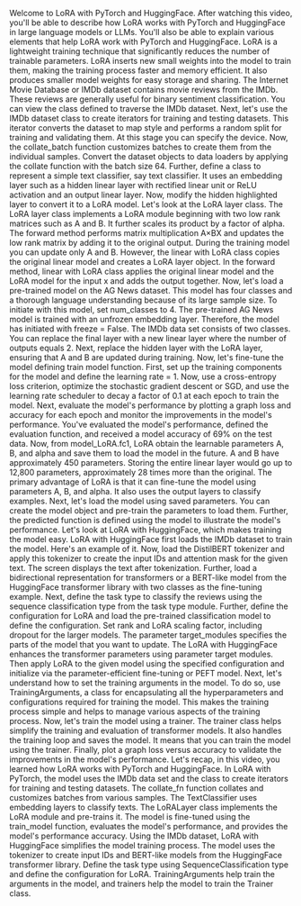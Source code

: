 Welcome to LoRA with PyTorch and HuggingFace. After watching this video, you'll be able to describe how LoRA works with PyTorch and HuggingFace in large language models or LLMs. You'll also be able to explain various elements that help LoRA work with PyTorch and HuggingFace. LoRA is a lightweight training technique that significantly reduces the number of trainable parameters. LoRA inserts new small weights into the model to train them, making the training process faster and memory efficient. It also produces smaller model weights for easy storage and sharing. The Internet Movie Database or IMDb dataset contains movie reviews from the IMDb. These reviews are generally useful for binary sentiment classification. You can view the class defined to traverse the IMDb dataset. Next, let's use the IMDb dataset class to create iterators for training and testing datasets. This iterator converts the dataset to map style and performs a random split for training and validating them. At this stage you can specify the device. Now, the collate_batch function customizes batches to create them from the individual samples. Convert the dataset objects to data loaders by applying the collate function with the batch size 64. Further, define a class to represent a simple text classifier, say text classifier. It uses an embedding layer such as a hidden linear layer with rectified linear unit or ReLU activation and an output linear layer. Now, modify the hidden highlighted layer to convert it to a LoRA model. Let's look at the LoRA layer class. The LoRA layer class implements a LoRA module beginning with two low rank matrices such as A and B. It further scales its product by a factor of alpha. The forward method performs matrix multiplication A×BX and updates the low rank matrix by adding it to the original output. During the training model you can update only A and B. However, the linear with LoRA class copies the original linear model and creates a LoRA layer object. In the forward method, linear with LoRA class applies the original linear model and the LoRA model for the input x and adds the output together. Now, let's load a pre-trained model on the AG News dataset. This model has four classes and a thorough language understanding because of its large sample size. To initiate with this model, set num_classes to 4. The pre-trained AG News model is trained with an unfrozen embedding layer. Therefore, the model has initiated with freeze = False. The IMDb data set consists of two classes. You can replace the final layer with a new linear layer where the number of outputs equals 2. Next, replace the hidden layer with the LoRA layer, ensuring that A and B are updated during training. Now, let's fine-tune the model defining train model function. First, set up the training components for the model and define the learning rate = 1. Now, use a cross-entropy loss criterion, optimize the stochastic gradient descent or SGD, and use the learning rate scheduler to decay a factor of 0.1 at each epoch to train the model. Next, evaluate the model's performance by plotting a graph loss and accuracy for each epoch and monitor the improvements in the model's performance. You've evaluated the model's performance, defined the evaluation function, and received a model accuracy of 69% on the test data. Now, from model_LoRA.fc1, LoRA obtain the learnable parameters A, B, and alpha and save them to load the model in the future. A and B have approximately 450 parameters. Storing the entire linear layer would go up to 12,800 parameters, approximately 28 times more than the original. The primary advantage of LoRA is that it can fine-tune the model using parameters A, B, and alpha. It also uses the output layers to classify examples. Next, let's load the model using saved parameters. You can create the model object and pre-train the parameters to load them. Further, the predicted function is defined using the model to illustrate the model's performance. Let's look at LoRA with HuggingFace, which makes training the model easy. LoRA with HuggingFace first loads the IMDb dataset to train the model. Here's an example of it. Now, load the DistilBERT tokenizer and apply this tokenizer to create the input IDs and attention mask for the given text. The screen displays the text after tokenization. Further, load a bidirectional representation for transformers or a BERT-like model from the HuggingFace transformer library with two classes as the fine-tuning example. Next, define the task type to classify the reviews using the sequence classification type from the task type module. Further, define the configuration for LoRA and load the pre-trained classification model to define the configuration. Set rank and LoRA scaling factor, including dropout for the larger models. The parameter target_modules specifies the parts of the model that you want to update. The LoRA with HuggingFace enhances the transformer parameters using parameter target modules. Then apply LoRA to the given model using the specified configuration and initialize via the parameter-efficient fine-tuning or PEFT model. Next, let's understand how to set the training arguments in the model. To do so, use TrainingArguments, a class for encapsulating all the hyperparameters and configurations required for training the model. This makes the training process simple and helps to manage various aspects of the training process. Now, let's train the model using a trainer. The trainer class helps simplify the training and evaluation of transformer models. It also handles the training loop and saves the model. It means that you can train the model using the trainer. Finally, plot a graph loss versus accuracy to validate the improvements in the model's performance. Let's recap, in this video, you learned how LoRA works with PyTorch and HuggingFace. In LoRA with PyTorch, the model uses the IMDb data set and the class to create iterators for training and testing datasets. The collate_fn function collates and customizes batches from various samples. The TextClassifier uses embedding layers to classify texts. The LoRALayer class implements the LoRA module and pre-trains it. The model is fine-tuned using the train_model function, evaluates the model's performance, and provides the model's performance accuracy. Using the IMDb dataset, LoRA with HuggingFace simplifies the model training process. The model uses the tokenizer to create input IDs and BERT-like models from the HuggingFace transformer library. Define the task type using SequenceClassification type and define the configuration for LoRA. TrainingArguments help train the arguments in the model, and trainers help the model to train the Trainer class.